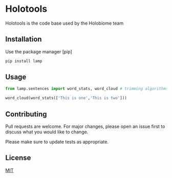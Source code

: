 # Holotools

Holotools is the code base used by the Holobiome team

## Installation

Use the package manager [pip]

```bash
pip install lamp
```

## Usage

```python
from lamp.sentences import word_stats, word_cloud # trimming algorithms

word_cloud(word_stats(['This is one','This is two']))
```

## Contributing
Pull requests are welcome. For major changes, please open an issue first to discuss what you would like to change.

Please make sure to update tests as appropriate.

## License
[MIT](https://choosealicense.com/licenses/mit/)
